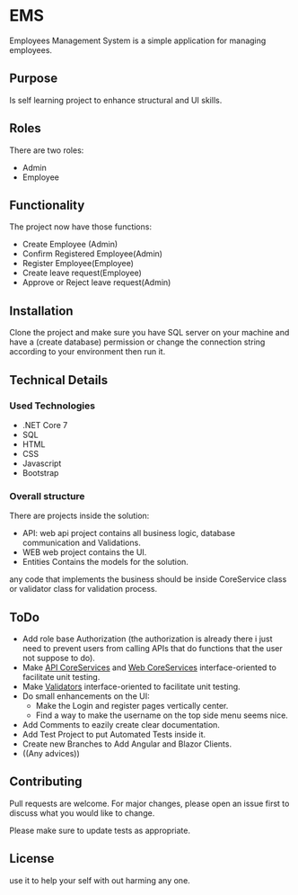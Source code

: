# EMS

Employees Management System is a simple application for managing employees.

## Purpose
Is self learning project to enhance structural and UI skills.
  
## Roles
There are two roles:
* Admin
* Employee

## Functionality
The project now have those functions:
* Create Employee (Admin)
* Confirm Registered Employee(Admin)
* Register Employee(Employee)
* Create leave request(Employee)
* Approve or Reject leave request(Admin)

## Installation

Clone the project and make sure you have SQL server on your machine and have a (create database) permission or change the connection string according to your environment then run it.

## Technical Details
### Used Technologies
* .NET Core 7
* SQL
* HTML
* CSS
* Javascript
* Bootstrap

### Overall structure
There are projects inside the solution:
* API: web api project contains all business logic, database communication and Validations.
* WEB web project contains the UI.
* Entities Contains the models for the solution.

any code that implements the business should be inside CoreService class or validator class for validation process.

## ToDo
* Add role base Authorization (the authorization is already there i just need to prevent users from calling APIs that do functions that the user not suppose to do).
* Make [API CoreServices](AdaptEMS.API/Helpers/CoreServices.cs) and [Web CoreServices](AdaptEMS.Web/Helpers/CoreServices.cs) interface-oriented to facilitate unit testing.
* Make [Validators](AdaptEMS.API/Helpers/Validators.cs) interface-oriented to facilitate unit testing.
* Do small enhancements on the UI:
  - Make the Login and register pages vertically center.
  - Find a way to make the username on the top side menu seems nice.
* Add Comments to eazily create clear documentation.
* Add Test Project to put Automated Tests inside it.
* Create new Branches to Add Angular and Blazor Clients.
* ((Any advices))

## Contributing

Pull requests are welcome. For major changes, please open an issue first
to discuss what you would like to change.

Please make sure to update tests as appropriate.

## License

use it to help your self with out harming any one.
